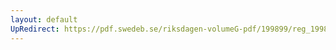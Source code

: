 ```yaml
---
layout: default
UpRedirect: https://pdf.swedeb.se/riksdagen-volumeG-pdf/199899/reg_199899/reg_199899_0053.pdf
---
```

